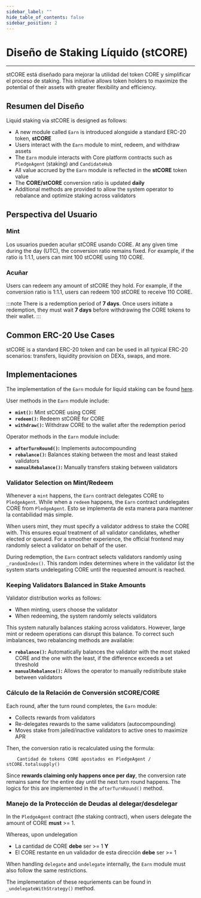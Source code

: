 ```yaml
---
sidebar_label: ""
hide_table_of_contents: false
sidebar_position: 2
---
```


# Diseño de Staking Líquido (stCORE)

---

stCORE está diseñado para mejorar la utilidad del token CORE y simplificar el proceso de staking. This initiative allows token holders to maximize the potential of their assets with greater flexibility and efficiency.

## Resumen del Diseño

Liquid staking via stCORE is designed as follows:

- A new module called `Earn` is introduced alongside a standard ERC-20 token, **stCORE**
- Users interact with the `Earn` module to mint, redeem, and withdraw assets
- The `Earn` module interacts with Core platform contracts such as `PledgeAgent` (staking) and `CandidateHub`
- All value accrued by the `Earn` module is reflected in the **stCORE** token value
- The **CORE/stCORE** conversion ratio is updated **daily**
- Additional methods are provided to allow the system operator to rebalance and optimize staking across validators

## Perspectiva del Usuario

### Mint

Los usuarios pueden acuñar stCORE usando CORE. At any given time during the day (UTC), the conversion ratio remains fixed. For example, if the ratio is 1:1.1, users can mint 100 stCORE using 110 CORE.

### Acuñar

Users can redeem any amount of stCORE they hold. For example, if the conversion ratio is 1:1.1, users can redeem 100 stCORE to receive 110 CORE.

:::note
There is a redemption period of **7 days**. Once users initiate a redemption, they must wait **7 days** before withdrawing the CORE tokens to their wallet.
:::

## Common ERC-20 Use Cases

stCORE is a standard ERC-20 token and can be used in all typical ERC-20 scenarios: transfers, liquidity provision on DEXs, swaps, and more.

## Implementaciones

The implementation of the `Earn` module for liquid staking can be found [here](https://github.com/coredao-org/Earn/blob/main/contracts/Earn.sol).

User methods in the `Earn` module include:

- **`mint()`:** Mint stCORE using CORE
- **`redeem()`:** Redeem stCORE for CORE
- **`withdraw()`:** Withdraw CORE to the wallet after the redemption period

Operator methods in the `Earn` module include:

- **`afterTurnRound()`:** Implements autocompounding
- **`rebalance()`:** Balances staking between the most and least staked validators
- **`manualRebalance()`:** Manually transfers staking between validators

### Validator Selection on Mint/Redeem

Whenever a `mint` happens, the `Earn` contract delegates CORE to `PledgeAgent`. While when a `redeem` happens, the `Earn` contract undelegates CORE from `PledgeAgent`. Esto se implementa de esta manera para mantener la contabilidad más simple.

When users mint, they must specify a validator address to stake the CORE with. This ensures equal treatment of all validator candidates, whether elected or queued. For a smoother experience, the official frontend may randomly select a validator on behalf of the user.

During redemption, the `Earn` contract selects validators randomly using `_randomIndex()`. This random index determines where in the validator list the system starts undelegating CORE until the requested amount is reached.

### Keeping Validators Balanced in Stake Amounts

Validator distribution works as follows:

- When minting, users choose the validator
- When redeeming, the system randomly selects validators

This system naturally balances staking across validators. However, large mint or redeem operations can disrupt this balance. To correct such imbalances, two rebalancing methods are available:

- **`rebalance()`:** Automatically balances the validator with the most staked CORE and the one with the least, if the difference exceeds a set threshold
- **`manualRebalance()`:** Allows the operator to manually redistribute stake between validators

### Cálculo de la Relación de Conversión stCORE/CORE

Each round, after the turn round completes, the `Earn` module:

- Collects rewards from validators
- Re-delegates rewards to the same validators (autocompounding)
- Moves stake from jailed/inactive validators to active ones to maximize APR

Then, the conversion ratio is recalculated using the formula:

```
    Cantidad de tokens CORE apostados en PledgeAgent / stCORE.totalsupply() 
```

Since **rewards claiming only happens once per day**, the conversion rate remains same for the entire day until the next turn round happens. The logics for this are implemented in the `afterTurnRound()` method.

### Manejo de la Protección de Deudas al delegar/desdelegar

In the `PledgeAgent` contract (the staking contract), when users delegate the amount of CORE **must** >= 1.

Whereas, upon  undelegation

- La cantidad de CORE **debe** ser >= 1 **Y**
- El CORE restante en un validador de esta dirección **debe** ser >= 1

When handling `delegate` and `undelegate` internally, the `Earn` module must also follow the same restrictions.

The implementation of these requriements can be found in `_undelegateWithStrategy()` method.

